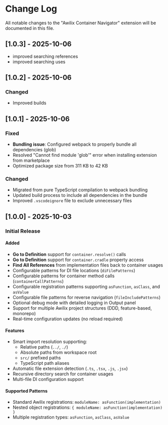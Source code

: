 # Change Log

All notable changes to the "Awilix Container Navigator" extension will be documented in this file.

## [1.0.3] - 2025-10-06
- improved searching references
- improved searching uses

## [1.0.2] - 2025-10-06

### Changed
- Improved builds

## [1.0.1] - 2025-10-06

### Fixed
- **Bundling issue**: Configured webpack to properly bundle all dependencies (glob)
- Resolved "Cannot find module 'glob'" error when installing extension from marketplace
- Optimized package size from 311 KB to 42 KB

### Changed
- Migrated from pure TypeScript compilation to webpack bundling
- Updated build process to include all dependencies in the bundle
- Improved `.vscodeignore` file to exclude unnecessary files

## [1.0.0] - 2025-10-03

### Initial Release

#### Added
- **Go to Definition** support for `container.resolve()` calls
- **Go to Definition** support for `container.cradle` property access
- **Find All References** from implementation files back to container usages
- Configurable patterns for DI file locations (`diFilePatterns`)
- Configurable patterns for container method calls (`containerCallPatterns`)
- Configurable registration patterns supporting `asFunction`, `asClass`, and `asValue`
- Configurable file patterns for reverse navigation (`fileIncludePatterns`)
- Optional debug mode with detailed logging in Output panel
- Support for multiple Awilix project structures (DDD, feature-based, monorepo)
- Real-time configuration updates (no reload required)

#### Features
- Smart import resolution supporting:
  - Relative paths (`../`, `./`)
  - Absolute paths from workspace root
  - `src/` prefixed paths
  - TypeScript path aliases
- Automatic file extension detection (`.ts`, `.tsx`, `.js`, `.jsx`)
- Recursive directory search for container usages
- Multi-file DI configuration support

#### Supported Patterns
- Standard Awilix registrations: `moduleName: asFunction(implementation)`
- Nested object registrations: `{ moduleName: asFunction(implementation) }`
- Multiple registration types: `asFunction`, `asClass`, `asValue`